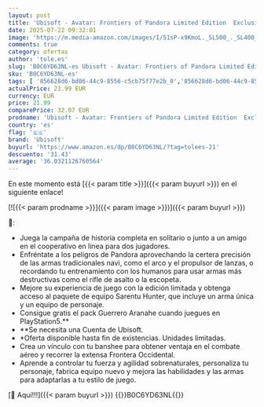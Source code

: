 ```yaml
---
layout: post
title: 'Ubisoft - Avatar: Frontiers of Pandora Limited Edition  Exclusivo Amazon   PS5 '
date: 2025-07-22 09:32:01
image: 'https://m.media-amazon.com/images/I/51sP-x9KmoL._SL500_._SL400_.jpg'
comments: true
category: ofertas
author: 'tole.es'
slug: 'B0C6YD63NL-es Ubisoft - Avatar: Frontiers of Pandora Limited Edition...'
sku: 'B0C6YD63NL-es'
tags: [ '856628d6-bd06-44c9-8556-c5cb75f77e2b_0','856628d6-bd06-44c9-8556-c5cb75f77e2b_2201','856628d6-bd06-44c9-8556-c5cb75f77e2b_3601','856628d6-bd06-44c9-8556-c5cb75f77e2b_5101','856628d6-bd06-44c9-8556-c5cb75f77e2b_701','Arborist Merchandising Root','Ediciones Exclusivas de Amazon','Ediciones exclusivas de Amazon','Hardware y juegos para PlayStation 5','Juegos para PlayStation 5','Preventa de Videojuegos','Self Service','Special Features Stores','Videojuegos','Videojuegos más esperados','ps5','ubisoft','🇪🇸', ]
actualPrice: 21.99 EUR
currency: EUR
price: 21.99
comparePrice: 32.07 EUR
prodname: 'Ubisoft - Avatar: Frontiers of Pandora Limited Edition  Exclusivo Amazon   PS5 '
country: 'es'
flag: '🇪🇸'
brand: 'Ubisoft'
buyurl: 'https://www.amazon.es/dp/B0C6YD63NL/?tag=tolees-21'
descuento: '31.43'
average: '36.0321126760564'
---
```


En este momento está [{{< param title >}}]({{< param buyurl >}}) en el siguiente enlace!

[![{{< param prodname >}}]({{< param image >}})]({{< param buyurl >}})

🔎:

- Juega la campaña de historia completa en solitario o junto a un amigo en el cooperativo en línea para dos jugadores.
- Enfréntate a los peligros de Pandora aprovechando la certera precisión de las armas tradicionales navi, como el arco y el propulsor de lanzas, o recordando tu entrenamiento con los humanos para usar armas más destructivas como el rifle de asalto o la escopeta.
- Mejore su experiencia de juego con la edición limitada y obtenga acceso al paquete de equipo Sarentu Hunter, que incluye un arma única y un equipo de personaje.
- Consigue gratis el pack Guerrero Aranahe cuando juegues en PlayStation5.**
- **Se necesita una Cuenta de Ubisoft.
- *Oferta disponible hasta fin de existencias. Unidades limitadas.
- Crea un vínculo con tu banshee para obtener ventaja en el combate aéreo y recorrer la extensa Frontera Occidental.
- Aprende a controlar tu fuerza y agilidad sobrenaturales, personaliza tu personaje, fabrica equipo nuevo y mejora las habilidades y las armas para adaptarlas a tu estilo de juego.

[🛒 Aquí!!!]({{< param buyurl >}})
{{<world>}}B0C6YD63NL{{</world>}}
